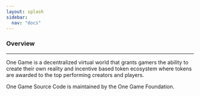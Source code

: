 ```yaml
---
layout: splash
sidebar:
  nav: "docs"
---
```


### Overview 
------------
One Game is a decentralized virtual world that grants gamers the ability to create their own reality and incentive based token ecosystem where tokens are awarded to the top performing creators and players. 

One Game Source Code is maintained by the One Game Foundation.


